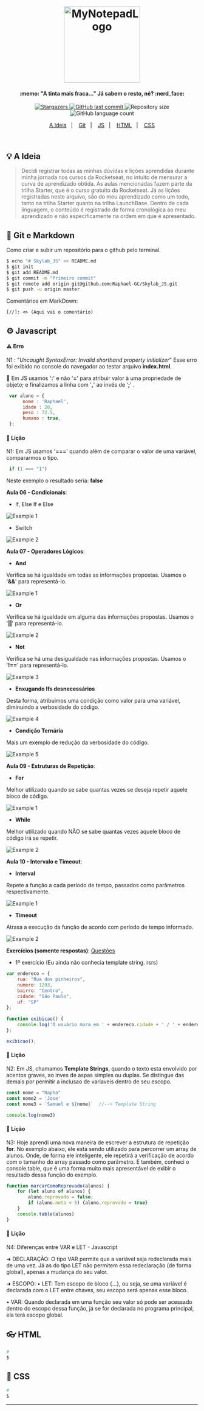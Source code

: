 <h1 align="center">
    <img alt="MyNotepadLogo" title="#MyNotepad" src=".github/mynotepad.svg" width="200px" />
</h1>

<h4 align="center"> 
  :memo: "A tinta mais fraca..." Já sabem o resto, né? :nerd_face:
</h4>

<p align="center">
    <a href="https://github.com/Raphael-GC/Skylab_JS/stargazers">
        <img alt="Stargazers" src="https://img.shields.io/github/stars/Raphael-GC/Skylab_JS?style=social">
    </a>
    <a href="https://github.com/Raphael-GC/Skylab_JS/commits/master">
        <img alt="GitHub last commit" src="https://img.shields.io/github/last-commit/Raphael-GC/Skylab_JS">
    </a>
    <img alt="Repository size" src="https://img.shields.io/github/repo-size/Raphael-GC/Skylab_JS">
    <img alt="GitHub language count" src="https://img.shields.io/github/languages/count/Raphael-GC/Skylab_JS?color=%27072009">
</p>

<p align="center">
  <a href="#bulb-a-ideia">A Ideia</a>&nbsp;&nbsp;&nbsp;|&nbsp;&nbsp;&nbsp;
  <a href="#ballon-git">Git</a>&nbsp;&nbsp;&nbsp;|&nbsp;&nbsp;&nbsp;
  <a href="#gear-javascript">JS</a>&nbsp;&nbsp;&nbsp;|&nbsp;&nbsp;&nbsp;
  <a href="#eyeglasses-html">HTML</a>&nbsp;&nbsp;&nbsp;|&nbsp;&nbsp;&nbsp;
  <a href="#art-css">CSS</a>
</p>

<br>

## :bulb: A Ideia

> Decidi registrar todas as minhas dúvidas e lições aprendidas durante minha jornada nos cursos da Rocketseat, no intuito de mensurar a curva de aprendizado obtida. As aulas mencionadas fazem parte da trilha Starter, que é o curso gratuito da Rocketseat. Já as lições registradas neste arquivo, são do meu aprendizado como um todo, tanto na trilha Starter quanto na trilha LaunchBase. Dentro de cada linguagem, o conteúdo é registrado de forma cronológica ao meu aprendizado e não especificamente na ordem em que é apresentado.

## :balloon: Git e Markdown

Como criar e subir um repositório para o github pelo terminal.
```bash
$ echo "# Skylab_JS" >> README.md
$ git init
$ git add README.md
$ git commit -m "Primeiro commit"
$ git remote add origin git@github.com:Raphael-GC/Skylab_JS.git
$ git push -u origin master
```

Comentários em MarkDown:
```
[//]: <> (Aqui vai o comentário)
```


## :gear: Javascript

#### :warning: Erro
N1 : "_Uncaught SyntaxError: Invalid shorthand property initializer_"
Esse erro foi exibido no console do navegador ao testar arquivo **index.html**.

:seedling: Em JS usamos '**:**' e não '**=**' para atribuir valor à uma propriedade de objeto; e finalizamos a linha com '**,**' ao invés de  '**;**' .
```javascript
 var aluno = {
      nome : 'Raphael',
      idade : 28,
      peso : 72.5,
      humano : true,
 };
```

#### :book: Lição 
N1: Em JS usamos '**===**' quando além de comparar o valor de uma variável, compararmos o tipo.
```javascript
 if (1 === "1")
```
Neste exemplo o resultado seria: **false**

**Aula 06 - Condicionais**:

- If, Else If e Else

![Example 1](.github/examples/Aula.06_if_else-if_else.png)


- Switch

![Example 2](.github/examples/Aula.06_switch.png)

**Aula 07 - Operadores Lógicos**:

- **And**

Verifica se há igualdade em todas as informações propostas. Usamos o '**&&**' para representá-lo.

![Example 1](.github/examples/Aula.07_and.png)

- **Or**

Verifica se há igualdade em alguma das informações propostas. Usamos o '**||**' para representá-lo.

![Example 2](.github/examples/Aula.07_or.png)

- **Not**

Verifica se há uma desigualdade nas informações propostas. Usamos o '**!==**' para representá-lo.

![Example 3](.github/examples/Aula.07_not.png)

- **Enxugando Ifs desnecessários**

Desta forma, atribuimos uma condição como valor para uma variável, diminuindo a verbosidade do código.

![Example 4](.github/examples/Aula.07_enxugando_ifs.png)

- **Condição Ternária**

Mais um exemplo de redução da verbosidade do código.

![Example 5](.github/examples/Aula.08_condicao_ternaria.png)

**Aula 09 - Estruturas de Repetição**:

- **For**

Melhor utilizado quando se sabe quantas vezes se deseja repetir aquele bloco de código.

![Example 1](.github/examples/Aula.09_for.png)

- **While**

Melhor utilizado quando NÃO se sabe quantas vezes aquele bloco de código irá se repetir.

![Example 2](.github/examples/Aula.09_while.png)

**Aula 10 - Intervalo e Timeout**:

- **Interval**

Repete a função a cada período de tempo, passados como parâmetros respectivamente.

![Example 1](.github/examples/Aula.10_interval.png)

- **Timeout**

Atrasa a execução da função de acordo com período de tempo informado.

![Example 2](.github/examples/Aula.10_timeout.png)

**Exercícios (somente respostas)**: [Questões](.github/examples/Exercícios.pdf)

- 1º exercício (Eu ainda não conhecia template string. rsrs)
```javascript
var endereco = {
    rua: "Rua dos pinheiros",
    numero: 1293,
    bairro: "Centro",
    cidade: "São Paulo",
    uf: "SP"
};
            
function exibicao() {
    console.log('O usuário mora em ' + endereco.cidade + ' / ' + endereco.uf + ', no bairro ' + endereco.bairro + ', na rua ' + '"' + endereco.rua + '" ' + 'com o n° ' + endereco.numero + '.');
};

exibicao();
```


#### :book: Lição 
N2: Em JS, chamamos **Template Strings**, quando o texto esta envolvido por acentos graves, ao inves de aspas simples ou duplas. Se distingue das demais por permitir a inclusao de variaveis dentro de seu escopo.
```javascript
const nome = "Rapha"
const nome2 = 'Jose'
const nome3 = `Samuel e ${nome}`  //--> Template String

console.log(nome3)
```

#### :book: Lição
N3: Hoje aprendi uma nova maneira de escrever a estrutura de repetição **for**. No exemplo abaixo, ele está sendo utilizado para percorrer um array de alunos. Onde, de forma ele inteligente, ele repetirá a verificação de acordo com o tamanho do array passado como parâmetro. E também, conheci o console.table, que é uma forma muito mais apresentável de exibir o resultado dessa função do exemplo.
```javascript
function marcarComoReprovado(alunos) {
    for (let aluno of alunos) {
        aluno.reprovado = false;
        if (aluno.nota < 5) {aluno.reprovado = true}
    }
    console.table(alunos)
}
```
#### :book: Lição
N4: Diferenças entre VAR e LET - Javascript

➜ DECLARAÇÃO:
O tipo VAR permite que a variável seja redeclarada mais de uma vez. Já as do tipo LET não permitem essa redeclaração (de forma global), apenas a mudança do seu valor.

➜ ESCOPO:
• LET: Tem escopo de bloco {...}, ou seja, se uma variável é declarada com o LET entre chaves, seu escopo será apenas esse bloco.

• VAR: Quando declarada em uma função seu valor só pode ser acessado dentro do escopo dessa função, já se for declarada no programa principal, ela terá escopo global.

## :eyeglasses: HTML

```bash
# 
$
```

## :art: CSS

```bash
# 
$
```
---
